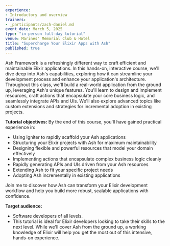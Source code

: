 ```yaml
---
experience:
- Introductory and overview
trainers:
- _participants/zach-daniel.md
event_date: March 5, 2025
type: "in-person full-day tutorial"
venue: Marines' Memorial Club & Hotel
title: "Supercharge Your Elixir Apps with Ash"
published: true
---
```


Ash Framework is a refreshingly different way to craft efficient and maintainable Elixir applications. In this hands-on, interactive course, we'll dive deep into Ash's capabilities, exploring how it can streamline your development process and enhance your application's architecture. 
Throughout this class, we'll build a real-world application from the ground up, leveraging Ash's unique features. You'll learn to design and implement resources, craft actions that encapsulate your core business logic, and seamlessly integrate APIs and UIs. We'll also explore advanced topics like custom extensions and strategies for incremental adoption in existing projects.

**Tutorial objectives:**
By the end of this course, you'll have gained practical experience in:
- Using Igniter to rapidly scaffold your Ash applications
- Structuring your Elixir projects with Ash for maximum maintainability
- Designing flexible and powerful resources that model your domain effectively
- Implementing actions that encapsulate complex business logic cleanly
- Rapidly generating APIs and UIs driven from your Ash resources
- Extending Ash to fit your specific project needs
- Adopting Ash incrementally in existing applications

Join me to discover how Ash can transform your Elixir development workflow and help you build more robust, scalable applications with confidence.

**Target audience:**
- Software developers of all levels.
- This tutorial is ideal for Elixir developers looking to take their skills to the next level. While we'll cover Ash from the ground up, a working knowledge of Elixir will help you get the most out of this intensive, hands-on experience.
